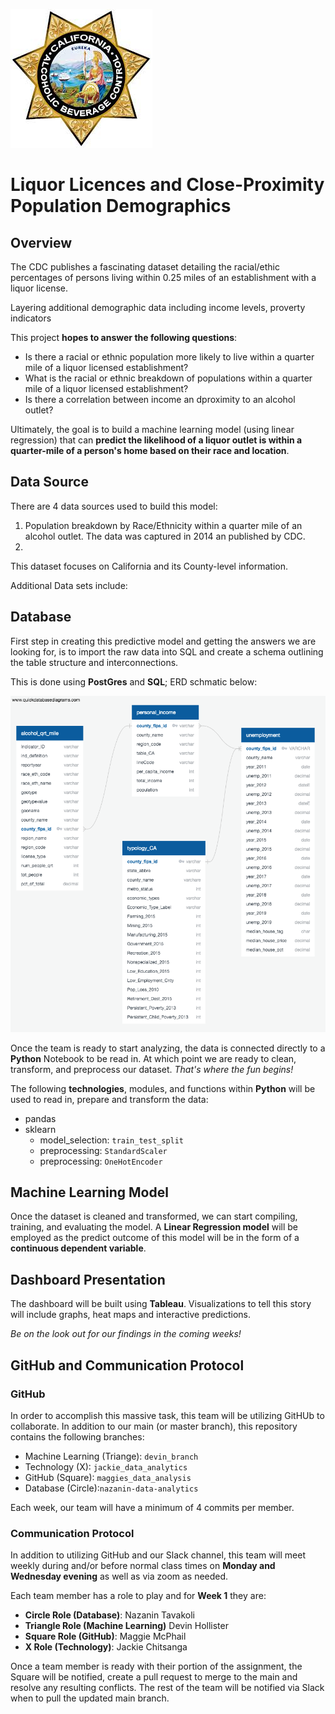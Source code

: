 ![logo](./Images/liquor_license.jpeg)

# Liquor Licences and Close-Proximity Population Demographics  


## Overview

The CDC publishes a fascinating dataset detailing the racial/ethic percentages of persons living within 0.25 miles of an establishment with a liquor license.   


Layering additional demographic data including income levels, proverty indicators

This project **hopes to answer the following questions**:

* Is there a racial or ethnic population more likely to live within a quarter mile of a liquor licensed establishment?
* What is the racial or ethnic breakdown of populations within a quarter mile of a liquor licensed establishment? 
* Is there a correlation between income an dproximity to an alcohol outlet?

Ultimately, the goal is to build a machine learning model (using linear regression) that can **predict the likelihood of a liquor outlet is within a quarter-mile of a person's home based on their race and location**. 

## Data Source
There are 4 data sources used to build this model:

1. Population breakdown by Race/Ethnicity within a quarter mile of an alcohol outlet.  The data was captured in 2014 an published by CDC.
2. 


 
This dataset focuses on California and its County-level information.  

Additional Data sets include:



## Database

First step in creating this predictive model and getting the answers we are looking for, is to import the raw data into SQL and create a schema outlining the table structure and interconnections.

This is done using **PostGres** and **SQL**; ERD schmatic below: 

![logo](./Images/erd.png)

Once the team is ready to start analyzing, the data is connected directly to a **Python** Notebook to be read in. At which point we are ready to clean, transform, and preprocess our dataset.  *That's where the fun begins!*

The following **technologies**, modules, and functions within **Python** will be used to read in, prepare and transform the data: 

* pandas
* sklearn
	* model_selection: ```train_test_split```
	* preprocessing: ```StandardScaler``` 
	* preprocessing: ```OneHotEncoder```


## Machine Learning Model
Once the dataset is cleaned and transformed, we can start compiling, training, and evaluating the model.  A **Linear Regression model** will be employed as the predict outcome of this model will be in the form of a **continuous dependent variable**.


## Dashboard Presentation
The dashboard will be built using **Tableau**.  Visualizations to tell this story will include graphs, heat maps and interactive predictions. 

*Be on the look out for our findings in the coming weeks!*


## GitHub and Communication Protocol

### GitHub
In order to accomplish this massive task, this team will be utilizing GitHUb to collaborate.  In addition to our main (or master branch), this repository contains the following branches: 

* Machine Learning (Triange): ```devin_branch```
* Technology (X): ```jackie_data_analytics```
* GitHub (Square): ```maggies_data_analysis```
* Database (Circle):```nazanin-data-analytics```

Each week, our team will have a minimum of 4 commits per member.  


### Communication Protocol
In addition to utilizing GitHub and our Slack channel, this team will meet weekly during and/or before normal class times on **Monday and Wednesday evening** as well as via zoom as needed.

Each team member has a role to play and for **Week 1** they are: 

* **Circle Role (Database)**:  Nazanin Tavakoli
* **Triangle Role (Machine Learning)**  Devin Hollister 
* **Square Role (GitHub)**: Maggie McPhail 
* **X Role (Technology)**: Jackie Chitsanga

Once a team member is ready with their portion of the assignment, the Square will be notified, create a pull request to merge to the main and resolve any resulting conflicts. The rest of the team will be notified via Slack when to pull the updated main branch.
   

